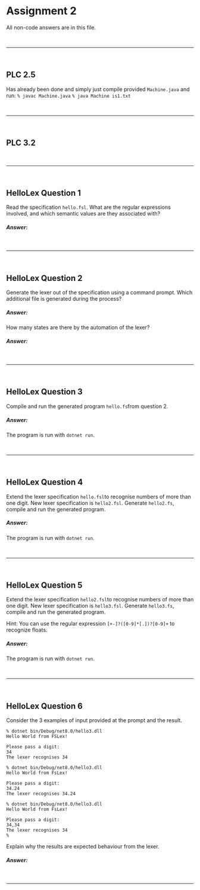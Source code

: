 # Assignment 2

All non-code answers are in this file.

</br>

---

</br>

## PLC 2.5

Has already been done and simply just compile provided `Machine.java` and run:
```% javac Machine.java```
```% java Machine is1.txt```

</br>

---

</br>

## PLC 3.2



</br>

---

</br>

## HelloLex Question 1

Read the specification `hello.fsl`.
What are the regular expressions involved, and which semantic values are they associated with?

##### Answer:



</br>

---

</br>

## HelloLex Question 2

Generate the lexer out of the specification using a command prompt. Which additional file is generated during the process?

##### Answer:


How many states are there by the automation of the lexer?

##### Answer:


</br>

---

</br>

## HelloLex Question 3

Compile and run the generated program `hello.fs`from question 2.

##### Answer:
The program is run with `dotnet run`.

</br>

---

</br>

## HelloLex Question 4

Extend the lexer specification `hello.fsl`to recognise numbers of more than one digit.
New lexer specification is `hello2.fsl`.
Generate `hello2.fs`, compile and run the generated program.

##### Answer:
The program is run with `dotnet run`.

</br>

---

</br>

## HelloLex Question 5

Extend the lexer specification `hello2.fsl`to recognise numbers of more than one digit.
New lexer specification is `hello3.fsl`.
Generate `hello3.fs`, compile and run the generated program.

Hint: You can use the regular expression `[+-]?([0-9]*[.])?[0-9]+` to recognize floats.

##### Answer:
The program is run with `dotnet run`.

</br>

---

</br>

## HelloLex Question 6

Consider the 3 examples of input provided at the prompt and the result.

```fsharppc
% dotnet bin/Debug/net8.0/hello3.dll
Hello World from FSLex!

Please pass a digit:
34
The lexer recognises 34

% dotnet bin/Debug/net8.0/hello3.dll
Hello World from FsLex!

Please pass a digit:
34.24
The lexer recognises 34.24

% dotnet bin/Debug/net8.0/hello3.dll
Hello World from FsLex!

Please pass a digit:
34,34
The lexer recognises 34
%
```

Explain why the results are expected behaviour from the lexer.

##### Answer:



</br>

---